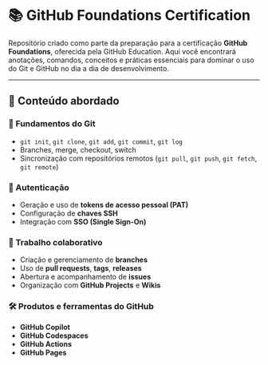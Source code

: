 # 📚 GitHub Foundations Certification

Repositório criado como parte da preparação para a certificação **GitHub Foundations**, oferecida pela GitHub Education. Aqui você encontrará anotações, comandos, conceitos e práticas essenciais para dominar o uso do Git e GitHub no dia a dia de desenvolvimento.

---

## 🧠 Conteúdo abordado

### 🔧 Fundamentos do Git
- `git init`, `git clone`, `git add`, `git commit`, `git log`
- Branches, merge, checkout, switch
- Sincronização com repositórios remotos (`git pull`, `git push`, `git fetch`, `git remote`)

### 🔐 Autenticação
- Geração e uso de **tokens de acesso pessoal (PAT)**
- Configuração de **chaves SSH**
- Integração com **SSO (Single Sign-On)**

### 🤝 Trabalho colaborativo
- Criação e gerenciamento de **branches**
- Uso de **pull requests**, **tags**, **releases**
- Abertura e acompanhamento de **issues**
- Organização com **GitHub Projects** e **Wikis**

### 🛠️ Produtos e ferramentas do GitHub
- **GitHub Copilot**
- **GitHub Codespaces**
- **GitHub Actions**
- **GitHub Pages**
